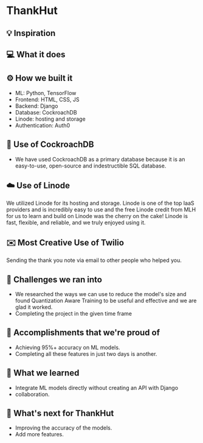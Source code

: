 # ThankHut

## 💡 Inspiration

## 💻 What it does

## ⚙️ How we built it

- ML: Python, TensorFlow
- Frontend: HTML, CSS, JS
- Backend: Django
- Database: CockroachDB
- Linode: hosting and storage
- Authentication: Auth0

## 💾 Use of CockroachDB

- We have used CockroachDB as a primary database because it is an easy-to-use, open-source and indestructible SQL database.

## ☁️ Use of Linode

We utilized Linode for its hosting and storage. Linode is one of the top IaaS providers and is incredibly easy to use and the free Linode credit from MLH for us to learn and build on Linode was the cherry on the cake! Linode is fast, flexible, and reliable, and we truly enjoyed using it.

## ✉️ Most Creative Use of Twilio

Sending the thank you note via email to other people who helped you.

## 🧠 Challenges we ran into

- We researched the ways we can use to reduce the model's size and found Quantization Aware Training to be useful and effective and we are glad it worked.
- Completing the project in the given time frame

## 🏅 Accomplishments that we're proud of

- Achieving 95%+ accuracy on ML models.
- Completing all these features in just two days is another.

## 📖 What we learned

- Integrate ML models directly without creating an API with Django
- collaboration.

## 🚀 What's next for ThankHut

- Improving the accuracy of the models.
- Add more features.
